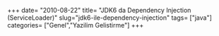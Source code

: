 +++
date= "2010-08-22"
title= "JDK6 da Dependency Injection (ServiceLoader)"
slug="jdk6-ile-dependency-injection"
tags= ["java"]
categories= ["Genel","Yazilim Gelistirme"]
+++




